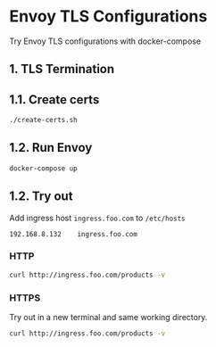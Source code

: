 # Envoy TLS Configurations

Try Envoy TLS configurations with docker-compose

## 1. TLS Termination

## 1.1. Create certs

```sh
./create-certs.sh
```

## 1.2. Run Envoy

```sh
docker-compose up
```

## 1.2. Try out

Add ingress host `ingress.foo.com` to `/etc/hosts`
```
192.168.8.132    ingress.foo.com
```

### HTTP

```sh
curl http://ingress.foo.com/products -v
```

### HTTPS

Try out in a new terminal and same working directory.
```sh
curl http://ingress.foo.com/products -v
```

